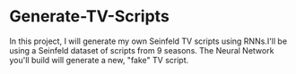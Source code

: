 # Generate-TV-Scripts
In this project, I will generate my own Seinfeld TV scripts using RNNs.I'll be using a Seinfeld dataset of scripts from 9 seasons. The Neural Network you'll build will generate a new, "fake" TV script.
